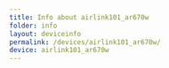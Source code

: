 ```yaml
---
title: Info about airlink101_ar670w
folder: info
layout: deviceinfo
permalink: /devices/airlink101_ar670w/
device: airlink101_ar670w
---
```

